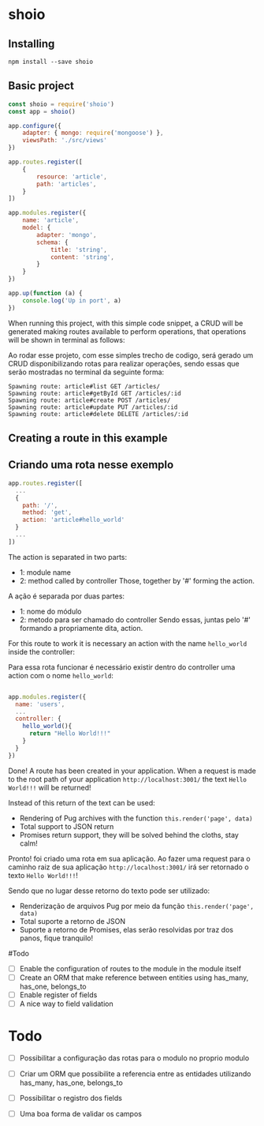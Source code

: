 # shoio

## Installing 
  `npm install --save shoio`


## Basic project

```javascript
const shoio = require('shoio')
const app = shoio()

app.configure({
    adapter: { mongo: require('mongoose') },
    viewsPath: './src/views'
})

app.routes.register([
    {
        resource: 'article',
        path: 'articles',
    }
])

app.modules.register({
    name: 'article',
    model: {
        adapter: 'mongo',
        schema: {
            title: 'string',
            content: 'string',
        }
    }
})

app.up(function (a) {
    console.log('Up in port', a)
})
``` 

When running this project, with this simple code snippet, a CRUD will be generated making routes available to perform operations, that operations will be shown in terminal as follows:

Ao rodar esse projeto, com esse simples trecho de codigo, será gerado um CRUD disponibilizando rotas para realizar operações, sendo essas que serão mostradas no terminal da seguinte forma:

```
Spawning route: article#list GET /articles/
Spawning route: article#getById GET /articles/:id
Spawning route: article#create POST /articles/
Spawning route: article#update PUT /articles/:id
Spawning route: article#delete DELETE /articles/:id
```

## Creating a route in this example
## Criando uma rota nesse exemplo

```javascript
app.routes.register([
  ...
  {
    path: '/',
    method: 'get',
    action: 'article#hello_world'
  }
  ...
])
```

The action is separated in two parts:
  - 1: module name
  - 2: method called by controller
Those, together by '#' forming the action.

A ação é separada por duas partes:
  - 1: nome do módulo
  - 2: metodo para ser chamado do controller
Sendo essas, juntas pelo '#' formando a propriamente dita, action.

For this route to work it is necessary an action with the name `hello_world` inside the controller:

Para essa rota funcionar é necessário existir dentro do controller uma action com o nome `hello_world`:

```javascript

app.modules.register({
  name: 'users',
  ...
  controller: {
    hello_world(){
      return "Hello World!!!"
    }
  }
})

```

Done! A route has been created in your application. When a request is made to the root path  of your application `http://localhost:3001/` the text `Hello World!!!` will be returned! 

Instead of this return of the text can be used:
  - Rendering of Pug archives with the function `this.render('page', data)`
  - Total support to JSON return
  - Promises return support, they will be solved behind the cloths, stay calm!

Pronto! foi criado uma rota em sua aplicação. Ao fazer uma request para o caminho raiz de sua aplicação `http://localhost:3001/` irá ser retornado o texto `Hello World!!!`!

Sendo que no lugar desse retorno do texto pode ser utilizado:
  - Renderização de arquivos Pug por meio da função `this.render('page', data)`
  - Total suporte a retorno de JSON
  - Suporte a retorno de Promises, elas serão resolvidas por traz dos panos, fique tranquilo!
  
#Todo
- [ ] Enable the configuration of routes to the module in the module itself
- [ ] Create an ORM that make reference between entities using has_many, has_one, belongs_to 
- [ ] Enable register of fields
- [ ] A nice way to field validation

# Todo
- [ ] Possibilitar a configuração das rotas para o modulo no proprio modulo
- [ ] Criar um ORM que possibilite a referencia entre as entidades utilizando has_many, has_one, belongs_to
- [ ] Possibilitar o registro dos fields
- [ ] Uma boa forma de validar os campos





